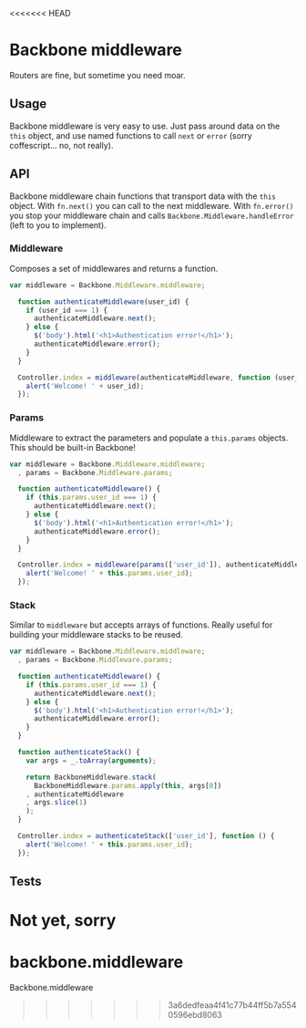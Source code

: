 <<<<<<< HEAD
# Backbone middleware

Routers are fine, but sometime you need moar.

## Usage

Backbone middleware is very easy to use.
Just pass around data on the `this` object, and use named
functions to call `next` or `error` (sorry coffescript... no, not really).

## API

Backbone middleware chain functions that transport data with the `this` object.
With `fn.next()` you can call to the next middleware.
With `fn.error()` you stop your middleware chain and
calls `Backbone.Middleware.handleError` (left to you to implement).

### Middleware

Composes a set of middlewares and returns a function.

```javascript
var middleware = Backbone.Middleware.middleware;

  function authenticateMiddleware(user_id) {
    if (user_id === 1) {
      authenticateMiddleware.next();
    } else {
      $('body').html('<h1>Authentication error!</h1>');
      authenticateMiddleware.error();
    }
  }

  Controller.index = middleware(authenticateMiddleware, function (user_id) {
    alert('Welcome! ' + user_id);
  });
```

### Params

Middleware to extract the parameters and populate a `this.params` objects.
This should be built-in Backbone!

```javascript
var middleware = Backbone.Middleware.middleware;
  , params = Backbone.Middleware.params;

  function authenticateMiddleware() {
    if (this.params.user_id === 1) {
      authenticateMiddleware.next();
    } else {
      $('body').html('<h1>Authentication error!</h1>');
      authenticateMiddleware.error();
    }
  }

  Controller.index = middleware(params(['user_id']), authenticateMiddleware, function () {
    alert('Welcome! ' + this.params.user_id);
  });
```

### Stack

Similar to `middleware` but accepts arrays of functions.
Really useful for building your middleware stacks to be reused.

```javascript
var middleware = Backbone.Middleware.middleware;
  , params = Backbone.Middleware.params;

  function authenticateMiddleware() {
    if (this.params.user_id === 1) {
      authenticateMiddleware.next();
    } else {
      $('body').html('<h1>Authentication error!</h1>');
      authenticateMiddleware.error();
    }
  }

  function authenticateStack() {
    var args = _.toArray(arguments);

    return BackboneMiddleware.stack(
      BackboneMiddleware.params.apply(this, args[0])
    , authenticateMiddleware
    , args.slice(1)
    );
  }

  Controller.index = authenticateStack(['user_id'], function () {
    alert('Welcome! ' + this.params.user_id);
  });
```

## Tests

Not yet, sorry
=======
backbone.middleware
===================

Backbone.middleware
>>>>>>> 3a6dedfeaa4f41c77b44ff5b7a5540596ebd8063
